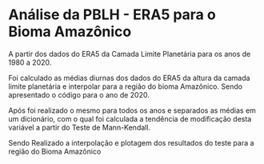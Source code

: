 # Análise da PBLH - ERA5 para o Bioma Amazônico

A partir dos dados do ERA5 da Camada Limite Planetária para os anos de 1980 a 2020.

Foi calculado as médias diurnas dos dados do ERA5 da altura da camada limite planetária e interpolar para a região do bioma Amazônico.
Sendo apresentado o código para o ano de 2020.

Após foi realizado o mesmo para todos os anos e separados as médias em um dicionário, com o qual foi calculada a tendência de modificação desta variável a partir do Teste de Mann-Kendall.

Sendo Realizado a interpolação e plotagem dos resultados do teste para a região do Bioma Amazônico
